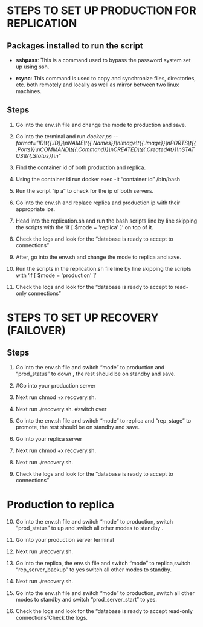 
# STEPS TO SET UP PRODUCTION FOR REPLICATION 
## Packages installed to run the script

 * **sshpass**: This is a command used to bypass the password system set up using ssh. 

* **rsync**: This command is used to copy and synchronize files, directories, etc. both remotely and locally as well as mirror between two linux machines. 

## Steps

1. Go into the env.sh file and change the mode to production and save.

2. Go into the terminal and run *_docker ps --format="ID\t{{.ID}}\nNAME\t{{.Names}}\nImage\t{{.Image}}\nPORTS\t{{.Ports}}\nCOMMAND\t{{.Command}}\nCREATED\t{{.CreatedAt}}\nSTATUS\t{{.Status}}\n"_*

3. Find the container id of both production and replica.

4. Using the container id run docker exec -it “container id” /bin/bash

5. Run the script “ip a” to check for the ip of both servers.

6. Go into the env.sh and replace replica and production ip with their appropriate ips.

7. Head into the replication.sh and run the bash scripts line by line skipping the scripts with the ‘if [ $mode = 'replica' ]’ on top of it.

8. Check the logs and look for the “database is ready to accept to connections”

9. After, go into the env.sh and change the mode to replica and save.

10. Run the scripts in the replication.sh file line by line skipping the scripts with ‘if [ $mode = 'production' ]’

11. Check the logs and look for the “database is ready to accept to read-only connections”

# STEPS TO SET UP RECOVERY (FAILOVER)
## Steps 

1. Go into the env.sh file and switch “mode” to production and “prod_status” to down , the rest should be on standby and save.

2. #Go into your production server 

3. Next  run chmod +x recovery.sh.

4. Next run ./recovery.sh.
#switch over
5. Go into the env.sh file and  switch “mode” to replica and “rep_stage” to promote, the rest should be on standby and save.
   
6. Go into your replica server 

7. Next  run chmod +x recovery.sh.

8. Next run ./recovery.sh.
    
9.  Check the logs and look for the “database is ready to accept to connections”
# Production to replica
10. Go into the env.sh file and  switch “mode” to production, switch “prod_status” to up and switch all other modes to standby . 

11. Go into your production server terminal

12. Next run ./recovery.sh.

13. Go into the replica, the env.sh file and  switch “mode” to replica,switch “rep_server_backup” to yes switch all other modes to standby.

14. Next run ./recovery.sh.

15. Go into the env.sh file and  switch “mode” to production, switch all other modes to standby and switch “prod_server_start” to yes.

16. Check the logs and look for the “database is ready to accept read-only connections”Check the logs.

